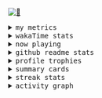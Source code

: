 [![🐙](https://hits.seeyoufarm.com/api/count/incr/badge.svg?url=https%3A%2F%2Fgithub.com%2Fktnkk%2Fhit-counter&count_bg=%23070707&title_bg=%23070707&icon=&icon_color=%23E7E7E7&title=visitors&edge_flat=true)](https://hits.seeyoufarm.com)

<details>
  <summary> <samp>my metrics</samp></summary>
  
  <br>
  
 ![🐳](https://github.com/kkhys/kkhys/blob/main/github-metrics.svg)
  
  ***
</details>

<details>
  <summary> <samp>wakaTime stats</samp></summary>
  
  <br>
  
<!--START_SECTION:waka-->
![Code Time](http://img.shields.io/badge/Code%20Time-5%2C491%20hrs%2055%20mins-blue)

**🐱 My GitHub Data** 

> 📦 5.2 MB Used in GitHub's Storage 
 > 
> 💼 Opted to Hire
 > 
> 📜 9 Public Repositories 
 > 
> 🔑 23 Private Repositories 
 > 
**I'm an Early 🐤** 

```text
🌞 Morning                8120 commits        ███████░░░░░░░░░░░░░░░░░░   29.45 % 
🌆 Daytime                6037 commits        █████░░░░░░░░░░░░░░░░░░░░   21.90 % 
🌃 Evening                11255 commits       ██████████░░░░░░░░░░░░░░░   40.82 % 
🌙 Night                  2159 commits        ██░░░░░░░░░░░░░░░░░░░░░░░   07.83 % 
```
📅 **I'm Most Productive on Sunday** 

```text
Monday                   3503 commits        ███░░░░░░░░░░░░░░░░░░░░░░   12.71 % 
Tuesday                  3960 commits        ████░░░░░░░░░░░░░░░░░░░░░   14.36 % 
Wednesday                3870 commits        ████░░░░░░░░░░░░░░░░░░░░░   14.04 % 
Thursday                 3799 commits        ███░░░░░░░░░░░░░░░░░░░░░░   13.78 % 
Friday                   4003 commits        ████░░░░░░░░░░░░░░░░░░░░░   14.52 % 
Saturday                 3921 commits        ████░░░░░░░░░░░░░░░░░░░░░   14.22 % 
Sunday                   4515 commits        ████░░░░░░░░░░░░░░░░░░░░░   16.38 % 
```


📊 **This Week I Spent My Time On** 

```text
🕑︎ Time Zone: Asia/Tokyo

💬 Programming Languages: 
TypeScript               23 hrs 14 mins      █████████████░░░░░░░░░░░░   52.72 % 
Other                    14 hrs 8 mins       ████████░░░░░░░░░░░░░░░░░   32.07 % 
Java                     2 hrs 32 mins       █░░░░░░░░░░░░░░░░░░░░░░░░   05.75 % 
TSX                      1 hr 33 mins        █░░░░░░░░░░░░░░░░░░░░░░░░   03.52 % 
JSON                     1 hr 29 mins        █░░░░░░░░░░░░░░░░░░░░░░░░   03.40 % 

🔥 Editors: 
Chrome                   21 hrs 42 mins      ████████████░░░░░░░░░░░░░   49.24 % 
WebStorm                 19 hrs 32 mins      ███████████░░░░░░░░░░░░░░   44.33 % 
IntelliJ IDEA            2 hrs 48 mins       ██░░░░░░░░░░░░░░░░░░░░░░░   06.37 % 
DataGrip                 1 min               ░░░░░░░░░░░░░░░░░░░░░░░░░   00.06 % 

💻 Operating System: 
Mac                      44 hrs 5 mins       █████████████████████████   100.00 % 
```


 Last Updated on 2025/01/02 18:44:11 UTC
<!--END_SECTION:waka-->
  
  ***
</details>


<details>
  <summary> <samp>now playing</samp></summary>
  
  <br>
 
 [![🐟](https://spotify-github-profile.vercel.app/api/view?uid=31ryofms4dnv7mrohhepo4c4zgqu&cover_image=true&theme=default&show_offline=false&background_color=121212&bar_color=53b14f&bar_color_cover=false)](https://open.spotify.com/user/31ryofms4dnv7mrohhepo4c4zgqu)
  
  ***
</details>

<details>
  <summary> <samp>github readme stats</samp></summary>
  
  <br>
  
 <p align="left"> 
  <img alt="🐠" src="https://github-readme-stats.vercel.app/api?username=kkhys&count_private=true&show_icons=true&theme=dark&include_all_commits=true" />
  <img alt="🐟" src="https://github-readme-stats.vercel.app/api/top-langs/?username=kkhys&layout=compact&theme=dark&langs_count=10&hide=HTML,CSS,SCSS" />
</p>
  
  ***
</details>

<details>
  <summary> <samp>profile trophies</samp></summary>
  
  <br>
  
  [![🐬](https://github-profile-trophy.vercel.app/?username=kkhys&rank=SECRET,SSS,SS,S,AAA,AA,A&theme=darkhub&row=1&margin-w=10&no-bg=true)](https://github.com/ryo-ma/github-profile-trophy)
  
  ***
</details>

<details>
  <summary> <samp>summary cards</samp></summary>
  
  <br>
  
  ![🐋](https://github-profile-summary-cards.vercel.app/api/cards/profile-details?username=kkhys&theme=github_dark)
  ![🦑](https://github-profile-summary-cards.vercel.app/api/cards/repos-per-language?username=kkhys&theme=github_dark)
  ![🦭](https://github-profile-summary-cards.vercel.app/api/cards/most-commit-language?username=kkhys&theme=github_dark)
  ![🦀](https://github-profile-summary-cards.vercel.app/api/cards/stats?username=kkhys&theme=github_dark)
  ![🦈](https://github-profile-summary-cards.vercel.app/api/cards/productive-time?username=kkhys&theme=github_dark)
  
  ***
</details>

<details>
  <summary> <samp>streak stats</samp></summary>
  
  <br>
  
  [![🐠](http://github-readme-streak-stats.herokuapp.com?user=kkhys&theme=dark)](https://git.io/streak-stats)
  
  ***
</details>

<details>
  <summary> <samp>activity graph</samp></summary>
  
  <br>
  
  [![🐡](https://github-readme-activity-graph.vercel.app/graph?username=kkhys&theme=xcode)](https://github.com/ashutosh00710/github-readme-activity-graph)
  
  ***
</details>
